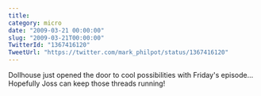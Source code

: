```yaml
---
title: 
category: micro
date: "2009-03-21 00:00:00"
slug: "2009-03-21T00:00:00"
TwitterId: "1367416120"
TweetUrl: "https://twitter.com/mark_philpot/status/1367416120"
---
```


Dollhouse just opened the door to cool possibilities with Friday's episode...
Hopefully Joss can keep those threads running!
